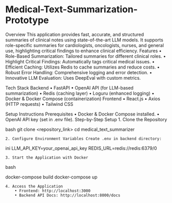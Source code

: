 # Medical-Text-Summarization-Prototype
 Overview
This application provides fast, accurate, and structured summaries of clinical notes using state-of-the-art LLM models. It supports role-specific summaries for cardiologists, oncologists, nurses, and general use, highlighting critical findings to enhance clinical efficiency.
Features
	• Role-Based Summarization: Tailored summaries for different clinical roles.
	• Highlight Critical Findings: Automatically tags critical medical issues.
	• Efficient Caching: Utilizes Redis to cache summaries and reduce costs.
	• Robust Error Handling: Comprehensive logging and error detection.
	• Innovative LLM Evaluation: Uses DeepEval with custom metrics.

Tech Stack
Backend
	• FastAPI
	• OpenAI API (for LLM-based summarization)
	• Redis (caching layer)
	• Loguru (enhanced logging)
	• Docker & Docker Compose (containerization)
Frontend
	• React.js
	• Axios (HTTP requests)
	• Tailwind CSS

Setup Instructions
Prerequisites
	• Docker & Docker Compose installed.
	• OpenAI API key (set in .env file).
Step-by-Step Setup
	1. Clone the Repository

bash
git clone <repository_link>
cd medical_text_summarizer

	2. Configure Environment Variables Create .env in backend directory:

ini
LLM_API_KEY=your_openai_api_key
REDIS_URL=redis://redis:6379/0

	3. Start the Application with Docker

bash

docker-compose build
docker-compose up

	4. Access the Application
		• Frontend: http://localhost:3000
		• Backend API Docs: http://localhost:8000/docs


